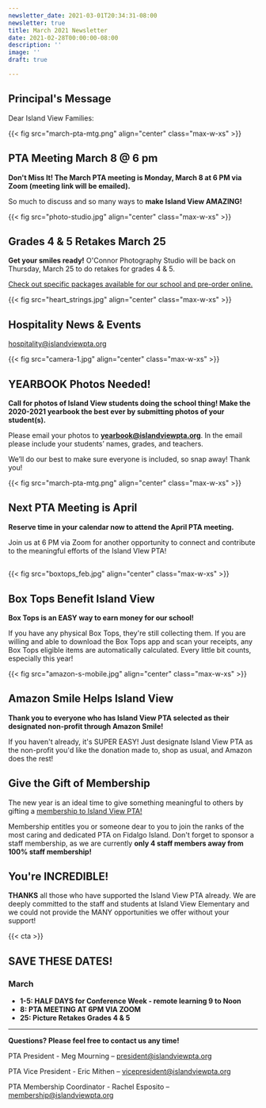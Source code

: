 ```yaml
---
newsletter_date: 2021-03-01T20:34:31-08:00
newsletter: true
title: March 2021 Newsletter
date: 2021-02-28T00:00:00-08:00
description: ''
image: ''
draft: true

---
```

## Principal's Message

Dear Island View Families:

{{< fig src="march-pta-mtg.png" align="center" class="max-w-xs" >}}

## PTA Meeting March 8 @ 6 pm

**Don't Miss It!  The March PTA meeting is Monday, March 8 at 6 PM via Zoom (meeting link will be emailed).**

So much to discuss and so many ways to **make Island View AMAZING!**

{{< fig src="photo-studio.jpg" align="center" class="max-w-xs" >}}

## Grades 4 & 5 Retakes March 25

**Get your smiles ready!** O'Connor Photography Studio will be back on Thursday, March 25 to do retakes for grades 4 & 5.

[Check out specific packages available for our school and pre-order online.](https://vando.imagequix.com/g1000828643#login)

{{< fig src="heart_strings.jpg" align="center" class="max-w-xs" >}}

## Hospitality News & Events

[hospitality@islandviewpta.org](mailto:hospitality@islandviewpta.org)

{{< fig src="camera-1.jpg" align="center" class="max-w-xs" >}}

## YEARBOOK Photos Needed!

**Call for photos of Island View students doing the school thing! Make the 2020-2021 yearbook the best ever by submitting photos of your student(s).**

Please email your photos to [**yearbook@islandviewpta.org**](mailto:yearbook@islandviewpta.org). In the email please include your students’ names, grades, and teachers.

We’ll do our best to make sure everyone is included, so snap away! Thank you!

{{< fig src="march-pta-mtg.png" align="center" class="max-w-xs" >}}

## Next PTA Meeting is April

**Reserve time in your calendar now to attend the April PTA meeting.**

Join us  at 6 PM via Zoom for another opportunity to connect and contribute to the meaningful efforts of the Island VIew PTA!

## 

{{< fig src="boxtops_feb.jpg" align="center" class="max-w-xs" >}}

## Box Tops Benefit Island View

**Box Tops is an EASY way to earn money for our school!**

If you have any physical Box Tops, they're still collecting them. If you are willing and able to download the Box Tops app and scan your receipts, any Box Tops eligible items are automatically calculated. Every little bit counts, especially this year!

{{< fig src="amazon-s-mobile.jpg" align="center" class="max-w-xs" >}}

## Amazon Smile Helps Island View

**Thank you to everyone who has Island View PTA selected as their designated non-profit through Amazon Smile!**

If you haven't already, it's SUPER EASY! Just designate Island View PTA as the non-profit you'd like the donation made to, shop as usual, and Amazon does the rest!

## Give the Gift of Membership

The new year is an ideal time to give something meaningful to others by gifting a [membership to Island View PTA! ](https://www.islandviewpta.org/membership)

Membership entitles you or someone dear to you to join the ranks of the most caring and dedicated PTA on Fidalgo Island. Don't forget to sponsor a staff membership, as we are currently **only 4 staff members away from 100% staff membership!**

## You're INCREDIBLE!

**THANKS** all those who have supported the Island View PTA already. We are deeply committed to the staff and students at Island View Elementary and we could not provide the MANY opportunities we offer without your support!

{{< cta >}}

## SAVE THESE DATES!

### March

* **1-5: HALF DAYS for Conference Week - remote learning 9 to Noon**
* **8: PTA MEETING AT 6PM VIA ZOOM**
* **25: Picture Retakes Grades 4 & 5**

***

**Questions? Please feel free to contact us any time!**

PTA President - Meg Mourning – [president@islandviewpta.org](mailto:president@islandviewpta.org)

PTA Vice President - Eric Mithen – [vicepresident@islandviewpta.org](mailto:vicepresident@islandviewpta.org)

PTA Membership Coordinator - Rachel Esposito – [membership@islandviewpta.org](mailto:membership@islandviewpta.org)